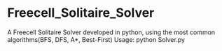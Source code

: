 # Freecell_Solitaire_Solver
A Freecell Solitaire Solver developed in python, using the most common algorithms(BFS, DFS, A*, Best-First)
Usage: python Solver.py <Algorithm> <inputFileName> <outputFilename> 
